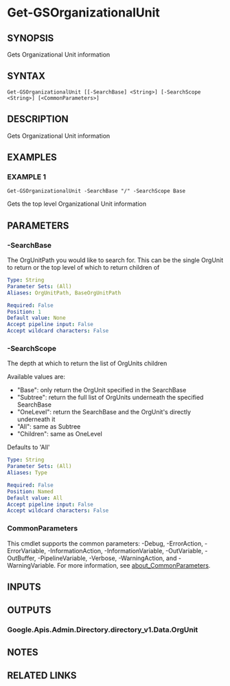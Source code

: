 # Get-GSOrganizationalUnit

## SYNOPSIS
Gets Organizational Unit information

## SYNTAX

```
Get-GSOrganizationalUnit [[-SearchBase] <String>] [-SearchScope <String>] [<CommonParameters>]
```

## DESCRIPTION
Gets Organizational Unit information

## EXAMPLES

### EXAMPLE 1
```
Get-GSOrganizationalUnit -SearchBase "/" -SearchScope Base
```

Gets the top level Organizational Unit information

## PARAMETERS

### -SearchBase
The OrgUnitPath you would like to search for.
This can be the single OrgUnit to return or the top level of which to return children of

```yaml
Type: String
Parameter Sets: (All)
Aliases: OrgUnitPath, BaseOrgUnitPath

Required: False
Position: 1
Default value: None
Accept pipeline input: False
Accept wildcard characters: False
```

### -SearchScope
The depth at which to return the list of OrgUnits children

Available values are:
* "Base": only return the OrgUnit specified in the SearchBase
* "Subtree": return the full list of OrgUnits underneath the specified SearchBase
* "OneLevel": return the SearchBase and the OrgUnit's directly underneath it
* "All": same as Subtree
* "Children": same as OneLevel

Defaults to 'All'

```yaml
Type: String
Parameter Sets: (All)
Aliases: Type

Required: False
Position: Named
Default value: All
Accept pipeline input: False
Accept wildcard characters: False
```

### CommonParameters
This cmdlet supports the common parameters: -Debug, -ErrorAction, -ErrorVariable, -InformationAction, -InformationVariable, -OutVariable, -OutBuffer, -PipelineVariable, -Verbose, -WarningAction, and -WarningVariable. For more information, see [about_CommonParameters](http://go.microsoft.com/fwlink/?LinkID=113216).

## INPUTS

## OUTPUTS

### Google.Apis.Admin.Directory.directory_v1.Data.OrgUnit
## NOTES

## RELATED LINKS
